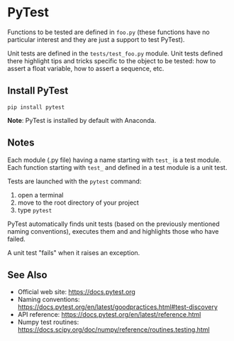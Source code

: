 # PyTest

Functions to be tested are defined in `foo.py` (these functions have no particular interest and they are just a support to test PyTest).

Unit tests are defined in the `tests/test_foo.py` module.
Unit tests defined there highlight tips and tricks specific to the object to be tested: how to assert a float variable, how to assert a sequence, etc.

## Install PyTest

```
pip install pytest
```

**Note**: PyTest is installed by default with Anaconda.

## Notes

Each module (.py file) having a name starting with `test_` is a test module.
Each function starting with `test_` and defined in a test module is a unit test.

Tests are launched with the `pytest` command:

1. open a terminal
2. move to the root directory of your project
3. type `pytest`

PyTest automatically finds unit tests (based on the previously mentioned naming conventions),
executes them and and highlights those who have failed.

A unit test "fails" when it raises an exception.

## See Also

- Official web site: https://docs.pytest.org
- Naming conventions: https://docs.pytest.org/en/latest/goodpractices.html#test-discovery
- API reference: https://docs.pytest.org/en/latest/reference.html
- Numpy test routines: https://docs.scipy.org/doc/numpy/reference/routines.testing.html